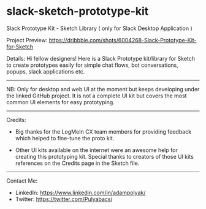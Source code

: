 # slack-sketch-prototype-kit
Slack Prototype Kit - Sketch Library ( only for Slack Desktop Application )

Project Preview:
https://dribbble.com/shots/6004268-Slack-Prototype-Kit-for-Sketch

Details:
Hi fellow designers! 
Here is a Slack Prototype kit/library for Sketch to create prototypes easily for simple chat flows, bot conversations, popups, slack applications etc.

---

NB: 
Only for desktop and web UI at the moment but keeps developing under the linked GitHub project. 
It is not a complete UI kit but covers the most common UI elements for easy prototyping. 

---

Credits: 
- Big thanks for the LogMeIn CX team members for providing feedback which helped to fine-tune the proto kit.

- Other UI kits available on the internet were an awesome help for creating this prototyping kit. 
Special thanks to creators of those UI kits references on the Credits page in the Sketch file.

---

Contact Me:
- LinkedIn: https://www.linkedin.com/in/adampolyak/
- Twitter: https://twitter.com/Pulyabacsi
